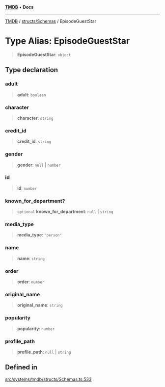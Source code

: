 [**TMDB**](../../../README.md) • **Docs**

***

[TMDB](../../../README.md) / [structs/Schemas](../README.md) / EpisodeGuestStar

# Type Alias: EpisodeGuestStar

> **EpisodeGuestStar**: `object`

## Type declaration

### adult

> **adult**: `boolean`

### character

> **character**: `string`

### credit\_id

> **credit\_id**: `string`

### gender

> **gender**: `null` \| `number`

### id

> **id**: `number`

### known\_for\_department?

> `optional` **known\_for\_department**: `null` \| `string`

### media\_type

> **media\_type**: `"person"`

### name

> **name**: `string`

### order

> **order**: `number`

### original\_name

> **original\_name**: `string`

### popularity

> **popularity**: `number`

### profile\_path

> **profile\_path**: `null` \| `string`

## Defined in

[src/systems/tmdb/structs/Schemas.ts:533](https://github.com/Norviah/media-hub/blob/18a8c2edf600e1d27fc5173db1855dfb068c9a34/src/systems/tmdb/structs/Schemas.ts#L533)
